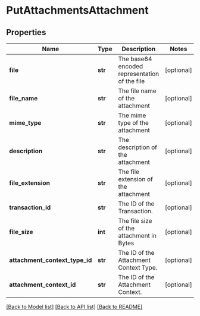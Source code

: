 # PutAttachmentsAttachment

## Properties
Name | Type | Description | Notes
------------ | ------------- | ------------- | -------------
**file** | **str** | The base64 encoded representation of the file | [optional] 
**file_name** | **str** | The file name of the attachment | [optional] 
**mime_type** | **str** | The mime type of the attachment | [optional] 
**description** | **str** | The description of the attachment | [optional] 
**file_extension** | **str** | The file extension of the attachment | [optional] 
**transaction_id** | **str** | The ID of the Transaction. | [optional] 
**file_size** | **int** | The file size of the attachment in Bytes | [optional] 
**attachment_context_type_id** | **str** | The ID of the Attachment Context Type. | [optional] 
**attachment_context_id** | **str** | The ID of the Attachment Context. | [optional] 

[[Back to Model list]](../README.md#documentation-for-models) [[Back to API list]](../README.md#documentation-for-api-endpoints) [[Back to README]](../README.md)


